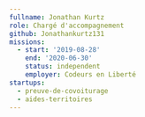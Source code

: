 ```yaml
---
fullname: Jonathan Kurtz
role: Chargé d'accompagnement
github: Jonathankurtz131
missions:
  - start: '2019-08-28'
    end: '2020-06-30'
    status: independent
    employer: Codeurs en Liberté
startups:
  - preuve-de-covoiturage
  - aides-territoires
---
```


